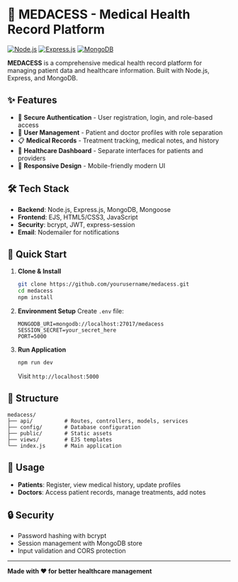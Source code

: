 # 🏥 MEDACESS - Medical Health Record Platform

[![Node.js](https://img.shields.io/badge/Node.js-18+-green.svg)](https://nodejs.org/)
[![Express.js](https://img.shields.io/badge/Express.js-4.21+-blue.svg)](https://expressjs.com/)
[![MongoDB](https://img.shields.io/badge/MongoDB-6.14+-green.svg)](https://www.mongodb.com/)

**MEDACESS** is a comprehensive medical health record platform for managing patient data and healthcare information. Built with Node.js, Express, and MongoDB.

## ✨ Features

- 🔐 **Secure Authentication** - User registration, login, and role-based access
- 👥 **User Management** - Patient and doctor profiles with role separation
- 📋 **Medical Records** - Treatment tracking, medical notes, and history
- 🏥 **Healthcare Dashboard** - Separate interfaces for patients and providers
- 📱 **Responsive Design** - Mobile-friendly modern UI

## 🛠️ Tech Stack

- **Backend**: Node.js, Express.js, MongoDB, Mongoose
- **Frontend**: EJS, HTML5/CSS3, JavaScript
- **Security**: bcrypt, JWT, express-session
- **Email**: Nodemailer for notifications

## 🚀 Quick Start

1. **Clone & Install**
   ```bash
   git clone https://github.com/yourusername/medacess.git
   cd medacess
   npm install
   ```

2. **Environment Setup**
   Create `.env` file:
   ```env
   MONGODB_URI=mongodb://localhost:27017/medacess
   SESSION_SECRET=your_secret_here
   PORT=5000
   ```

3. **Run Application**
   ```bash
   npm run dev
   ```
   Visit `http://localhost:5000`

## 📁 Structure

```
medacess/
├── api/          # Routes, controllers, models, services
├── config/       # Database configuration
├── public/       # Static assets
├── views/        # EJS templates
└── index.js      # Main application
```

## 🎯 Usage

- **Patients**: Register, view medical history, update profiles
- **Doctors**: Access patient records, manage treatments, add notes

## 🔒 Security

- Password hashing with bcrypt
- Session management with MongoDB store
- Input validation and CORS protection

---

**Made with ❤️ for better healthcare management**

